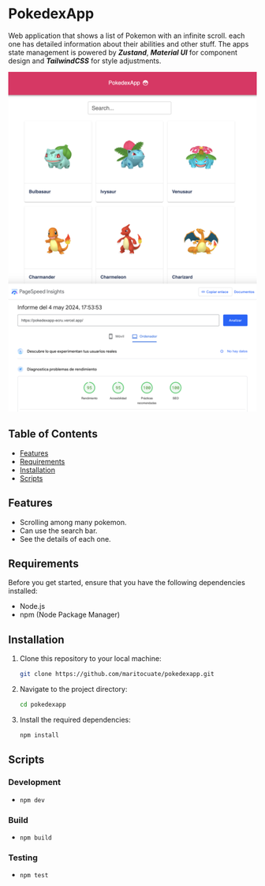 # PokedexApp

Web application that shows a list of Pokemon with an infinite scroll. each one has detailed information about their abilities and other stuff.
The apps state management is powered by **_Zustand_**, **_Material UI_** for component design and **_TailwindCSS_** for style adjustments.

![screenshot](/public/screenshot.png?raw=true)
![screenshot](/public/screenshot2.png?raw=true)

## Table of Contents

- [Features](#features)
- [Requirements](#requirements)
- [Installation](#installation)
- [Scripts](#scripts)

## Features

- Scrolling among many pokemon.
- Can use the search bar.
- See the details of each one.

## Requirements

Before you get started, ensure that you have the following dependencies installed:

- Node.js
- npm (Node Package Manager)

## Installation

1. Clone this repository to your local machine:

   ```bash
   git clone https://github.com/maritocuate/pokedexapp.git
   ```

2. Navigate to the project directory:

   ```bash
   cd pokedexapp
   ```

3. Install the required dependencies:

   ```bash
   npm install
   ```

## Scripts

### Development

- `npm dev`

### Build

- `npm build`

### Testing

- `npm test`
